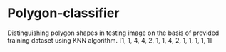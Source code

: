 # Polygon-classifier
Distinguishing polygon shapes in testing image on the basis of provided training dataset using KNN algorithm.
[1, 1, 4, 4, 2, 1, 1, 4, 2, 1, 1, 1, 1, 1]